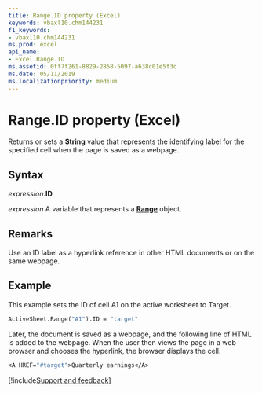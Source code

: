 ```yaml
---
title: Range.ID property (Excel)
keywords: vbaxl10.chm144231
f1_keywords:
- vbaxl10.chm144231
ms.prod: excel
api_name:
- Excel.Range.ID
ms.assetid: 0ff7f261-8829-2858-5097-a638c01e5f3c
ms.date: 05/11/2019
ms.localizationpriority: medium
---
```



# Range.ID property (Excel)

Returns or sets a **String** value that represents the identifying label for the specified cell when the page is saved as a webpage.


## Syntax

_expression_.**ID**

_expression_ A variable that represents a **[Range](excel.range(object).md)** object.


## Remarks

Use an ID label as a hyperlink reference in other HTML documents or on the same webpage.


## Example

This example sets the ID of cell A1 on the active worksheet to Target.

```vb
ActiveSheet.Range("A1").ID = "target"
```

Later, the document is saved as a webpage, and the following line of HTML is added to the webpage. When the user then views the page in a web browser and chooses the hyperlink, the browser displays the cell.

```vb
<A HREF="#target">Quarterly earnings</A>
```




[!include[Support and feedback](~/includes/feedback-boilerplate.md)]